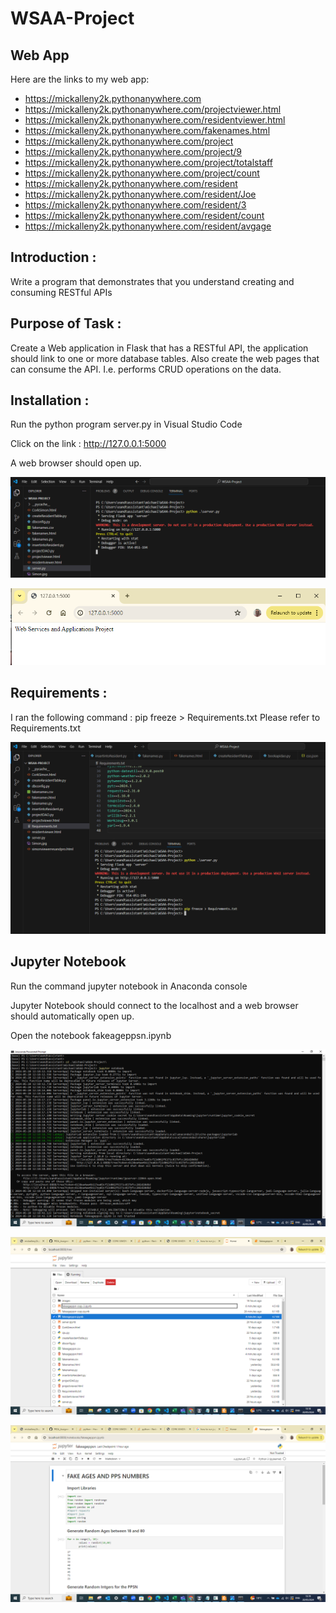 # WSAA-Project

## Web App
Here are the links to my web app: 
- https://mickalleny2k.pythonanywhere.com
- https://mickalleny2k.pythonanywhere.com/projectviewer.html
- https://mickalleny2k.pythonanywhere.com/residentviewer.html
- https://mickalleny2k.pythonanywhere.com/fakenames.html
- https://mickalleny2k.pythonanywhere.com/project
- https://mickalleny2k.pythonanywhere.com/project/9
- https://mickalleny2k.pythonanywhere.com/project/totalstaff
- https://mickalleny2k.pythonanywhere.com/project/count
- https://mickalleny2k.pythonanywhere.com/resident
- https://mickalleny2k.pythonanywhere.com/resident/Joe
- https://mickalleny2k.pythonanywhere.com/resident/3
- https://mickalleny2k.pythonanywhere.com/resident/count
- https://mickalleny2k.pythonanywhere.com/resident/avgage


## Introduction :
Write a program that demonstrates that you understand creating and consuming RESTful APIs

## Purpose of Task :
Create a Web application in Flask that has a RESTful API, the application should link to one or more database tables.
Also create the web pages that can consume the API. I.e. performs CRUD operations on the data.

## Installation :
Run the python program server.py in Visual Studio Code

Click on the link : http://127.0.0.1:5000

A web browser should open up.

![Screenshot](./images/installation.PNG)

![Screenshot](./images/browser.PNG)


## Requirements :
I ran the following command : pip freeze > Requirements.txt
Please refer to Requirements.txt

![Screenshot1](./images/freeze.PNG)

## Jupyter Notebook
Run the command  jupyter notebook in Anaconda console

Jupyter Notebook should connect to the localhost and a web browser should automatically open up.

Open the notebook fakeageppsn.ipynb

![Screenshot](./images/Jupyter.PNG)

![Screenshot](./images/Jupyter1.PNG)

![Screenshot](./images/Jupyter2.PNG)
